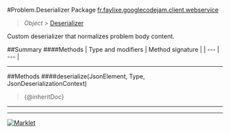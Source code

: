 #Problem.Deserializer
Package [fr.faylixe.googlecodejam.client.webservice](README.md)<br>

> *Object* > [Deserializer](Deserializer.md)

Custom deserializer that normalizes problem body content.

##Summary
####Methods
| Type and modifiers | Method signature |
| --- | --- |

---


##Methods
####deserialize(JsonElement, Type, JsonDeserializationContext)
> {@inheritDoc}

---

---

[![Marklet](https://img.shields.io/badge/Generated%20by-Marklet-green.svg)](https://github.com/Faylixe/marklet)